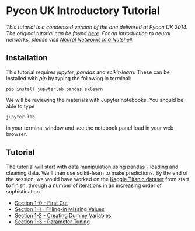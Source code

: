 # Pycon UK Introductory Tutorial

*This tutorial is a condensed version of the one delivered at Pycon UK 2014. The original tutorial
can be found [here](https://github.com/savarin/pyconuk-introtutorial/tree/4b3147e3bb1f69f3642dc55df0aa05ac9ca234d3). For an introduction to neural networks, please visit [Neural Networks in a Nutshell](https://github.com/savarin/neural-networks).*

## Installation
This tutorial requires *jupyter*, *pandas* and *scikit-learn*. These can be installed with *pip* by
typing the following in terminal:

	pip install jupyterlab pandas sklearn

We will be reviewing the materials with Jupyter notebooks. You should be able to type
	
	jupyter-lab
	
in your terminal window and see the notebook panel load in your web browser.


## Tutorial

The tutorial will start with data manipulation using pandas - loading and cleaning data. We'll then
use scikit-learn to make predictions. By the end of the session, we would have worked on the [Kaggle
Titanic dataset](https://www.kaggle.com/c/titanic) from start to finish, through a number of
iterations in an increasing order of sophistication.

- [Section 1-0 - First Cut](https://github.com/savarin/pyconuk-introtutorial/blob/main/1-0_first_cut.ipynb)
- [Section 1-1 - Filling-in Missing Values](https://github.com/savarin/pyconuk-introtutorial/blob/main/1-1_missing_values.ipynb)
- [Section 1-2 - Creating Dummy Variables](https://github.com/savarin/pyconuk-introtutorial/blob/main/1-2_dummy_variables.ipynb)
- [Section 1-3 - Parameter Tuning](https://github.com/savarin/pyconuk-introtutorial/blob/main/1-3_parameter_tuning.ipynb)
